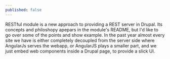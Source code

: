 ```yaml
---
published: false
---
```


RESTful module is a new approach to providing a REST server in Drupal. Its concepts and philoshopy apepars in the module's README, but I'd like to go over some of the points and show example.
In the past year almost every site we have is either completely decoupled from the server side where AngularJs serves the webapp, or AngularJS plays a smaller part, and we just embed web components inside a Drupal page, to provide a slick UI.

